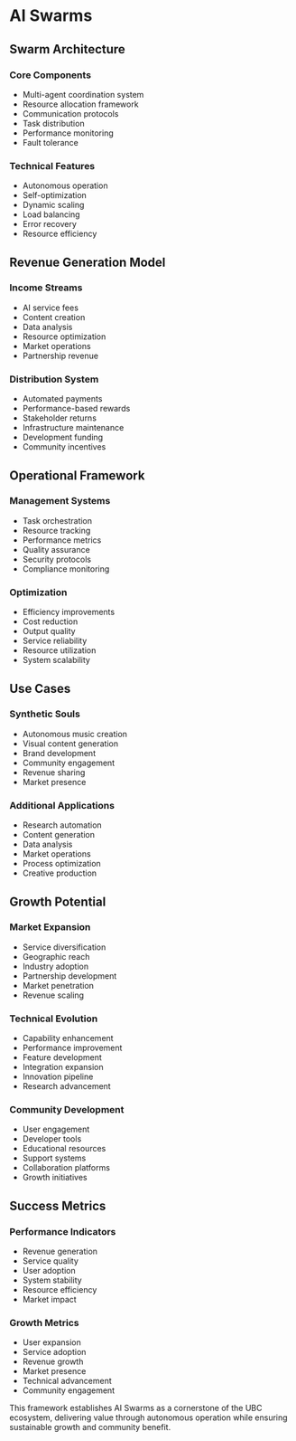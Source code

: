 # AI Swarms

## Swarm Architecture
### Core Components
- Multi-agent coordination system
- Resource allocation framework
- Communication protocols
- Task distribution
- Performance monitoring
- Fault tolerance

### Technical Features
- Autonomous operation
- Self-optimization
- Dynamic scaling
- Load balancing
- Error recovery
- Resource efficiency

## Revenue Generation Model
### Income Streams
- AI service fees
- Content creation
- Data analysis
- Resource optimization
- Market operations
- Partnership revenue

### Distribution System
- Automated payments
- Performance-based rewards
- Stakeholder returns
- Infrastructure maintenance
- Development funding
- Community incentives

## Operational Framework
### Management Systems
- Task orchestration
- Resource tracking
- Performance metrics
- Quality assurance
- Security protocols
- Compliance monitoring

### Optimization
- Efficiency improvements
- Cost reduction
- Output quality
- Service reliability
- Resource utilization
- System scalability

## Use Cases
### Synthetic Souls
- Autonomous music creation
- Visual content generation
- Brand development
- Community engagement
- Revenue sharing
- Market presence

### Additional Applications
- Research automation
- Content generation
- Data analysis
- Market operations
- Process optimization
- Creative production

## Growth Potential
### Market Expansion
- Service diversification
- Geographic reach
- Industry adoption
- Partnership development
- Market penetration
- Revenue scaling

### Technical Evolution
- Capability enhancement
- Performance improvement
- Feature development
- Integration expansion
- Innovation pipeline
- Research advancement

### Community Development
- User engagement
- Developer tools
- Educational resources
- Support systems
- Collaboration platforms
- Growth initiatives

## Success Metrics
### Performance Indicators
- Revenue generation
- Service quality
- User adoption
- System stability
- Resource efficiency
- Market impact

### Growth Metrics
- User expansion
- Service adoption
- Revenue growth
- Market presence
- Technical advancement
- Community engagement

This framework establishes AI Swarms as a cornerstone of the UBC ecosystem, delivering value through autonomous operation while ensuring sustainable growth and community benefit.
